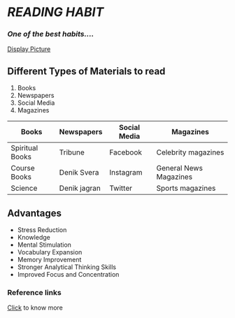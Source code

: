 <!-- Comments start 
# for Heading
## for Sub heading
### for Sub to Sub heading
***For bold and italic***
![Display Picture](picture name)
*for italic*
**for bold**
__for bold__
- for bullets
Comment end-->


# ***READING HABIT*** 

### *One of the best habits....*

[Display Picture](Photos/reading.jpeg)

## Different Types of Materials to read

1. Books  <!-- For numbers-->
2. Newspapers
3. Social Media 
4. Magazines

|**Books** | **Newspapers** | **Social Media** | __Magazines__ |
|-------|------------|--------------|----------|
|Spiritual Books | Tribune | Facebook |  Celebrity magazines |
|Course Books | Denik Svera | Instagram | General News Magazines |
| Science | Denik jagran | Twitter | Sports magazines | 

## Advantages 

- Stress Reduction
- Knowledge
- Mental Stimulation
- Vocabulary Expansion
- Memory Improvement
- Stronger Analytical Thinking Skills
- Improved Focus and Concentration

### Reference links
[Click](https://www.skillsyouneed.com/rhubarb/develop-reading-habit.html) to know more <!-- for link-->
